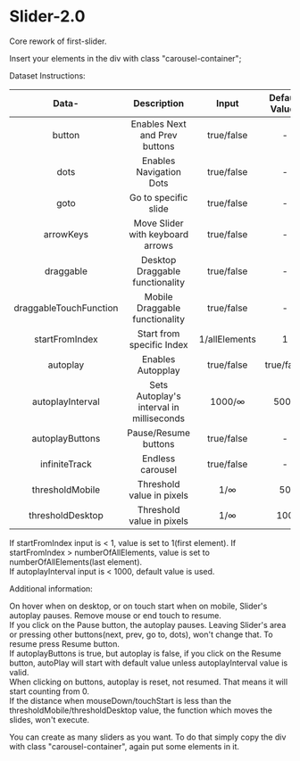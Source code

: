 # Slider-2.0
Core rework of first-slider.

Insert your elements in the div with class "carousel-container";

Dataset Instructions:

| Data-                  | Description                              | Input           | Default Values |
| :---:                  | :---:                                    | :---:           | :---:          |
| button                 | Enables Next and Prev buttons            | true/false      | -              |
| dots                   | Enables Navigation Dots                  | true/false      | -              |
| goto                   | Go to specific slide                     | true/false      | -              |
| arrowKeys              | Move Slider with keyboard arrows         | true/false      | -              |
| draggable              | Desktop Draggable functionality          | true/false      | -              |
| draggableTouchFunction | Mobile Draggable functionality           | true/false      | -              |
| startFromIndex         | Start from specific Index                | 1/allElements   | 1              |
| autoplay               | Enables Autopplay | true/false           | true/false      | -              |
| autoplayInterval       | Sets Autoplay's interval in milliseconds | 1000/∞          | 5000           |
| autoplayButtons        | Pause/Resume buttons                     | true/false      | -              |
| infiniteTrack          | Endless carousel                         | true/false      | -              |
| thresholdMobile        | Threshold value in pixels                | 1/∞             | 50             |
| thresholdDesktop       | Threshold value in pixels                | 1/∞             | 100            |


If startFromIndex input is < 1, value is set to 1(first element). If startFromIndex > numberOfAllElements, value is set to numberOfAllElements(last element).\
If autoplayInterval input is < 1000, default value is used.

Additional information:

On hover when on desktop, or on touch start when on mobile, Slider's autoplay pauses. Remove mouse or end touch to resume.\
If you click on the Pause button, the autoplay pauses. Leaving Slider's area or pressing other buttons(next, prev, go to, dots), won't change that. To resume press Resume button.\
If autoplayButtons is true, but autoplay is false, if you click on the Resume button, autoPlay will start with default value unless autoplayInterval value is valid.\
When clicking on buttons, autoplay is reset, not resumed. That means it will start counting from 0.\
If the distance when mouseDown/touchStart is less than the thresholdMobile/thresholdDesktop value, the function which moves the slides, won't execute.

You can create as many sliders as you want. To do that simply copy the div with class "carousel-container", again put some elements in it.
